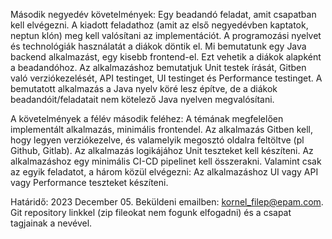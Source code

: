 Második negyedév követelmények:
Egy beadandó feladat, amit csapatban kell elvégezni.
A kiadott feladathoz (amit az első negyedévben kaptatok, neptun klón) meg kell valósítani az implementációt. A programozási nyelvet és technológiák használatát a diákok döntik el.
Mi bemutatunk egy Java backend alkalmazást, egy kisebb frontend-el. Ezt vehetik a diákok alapként a beadandóhoz.
Az alkalmazáshoz bemutatjuk Unit testek írását, Gitben való verziókezelését, API testinget, UI testinget és Performance testinget.
A bemutatott alkalmazás a Java nyelv köré lesz építve, de a diákok beadandóit/feladatait nem kötelező Java nyelven megvalósítani.
 
A követelmények a félév második feléhez:
A témának megfelelően implementált alkalmazás, minimális frontendel.
Az alkalmazás Gitben kell, hogy legyen verziókezelve, és valamelyik megosztó oldalra feltöltve (pl Github, Gitlab).
Az alkalmazás logikájához Unit teszteket kell készíteni.
Az alkalmazáshoz egy minimális CI-CD pipelinet kell összerakni.
Valamint csak az egyik feladatot, a három közül elvégezni: Az alkalmazáshoz UI vagy API vagy Performance teszteket készíteni.
 
Határidő: 2023 December 05.
Beküldeni emailben: kornel_filep@epam.com. Git repository linkkel (zip fileokat nem fogunk elfogadni) és a csapat tagjainak a nevével.
